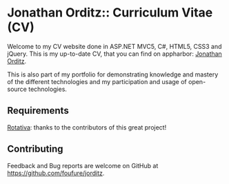 # Jonathan Orditz:: Curriculum Vitae (CV)

Welcome to my CV website done in ASP.NET MVC5, C#, HTML5, CSS3 and jQuery.
This is my up-to-date CV, that you can find on appharbor: [Jonathan Orditz](http://jonathanorditz@apphb.com).

This is also part of my portfolio for demonstrating knowledge and mastery of the different technologies and my participation and usage of open-source technologies.

## Requirements

[Rotativa](https://github.com/webgio/Rotativa): thanks to the contributors of this great project!

## Contributing

Feedback and Bug reports are welcome on GitHub at https://github.com/foufure/jorditz.